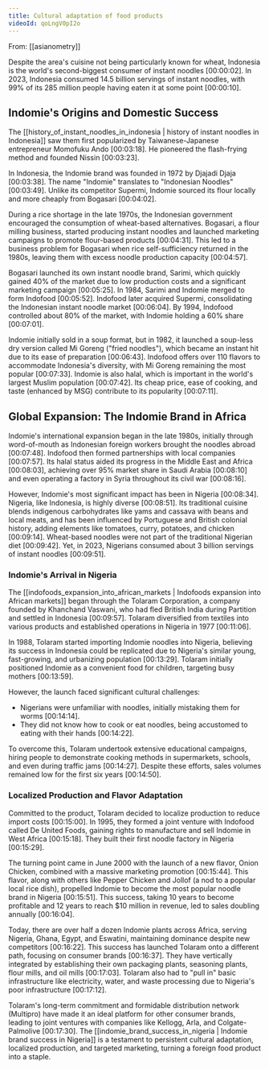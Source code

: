 ```yaml
---
title: Cultural adaptation of food products
videoId: qoLngV0pI2o
---
```


From: [[asianometry]] <br/> 

Despite the area's cuisine not being particularly known for wheat, Indonesia is the world's second-biggest consumer of instant noodles <a class="yt-timestamp" data-t="00:00:02">[00:00:02]</a>. In 2023, Indonesia consumed 14.5 billion servings of instant noodles, with 99% of its 285 million people having eaten it at some point <a class="yt-timestamp" data-t="00:00:10">[00:00:10]</a>.

## Indomie's Origins and Domestic Success
The [[history_of_instant_noodles_in_indonesia | history of instant noodles in Indonesia]] saw them first popularized by Taiwanese-Japanese entrepreneur Momofuku Ando <a class="yt-timestamp" data-t="00:03:18">[00:03:18]</a>. He pioneered the flash-frying method and founded Nissin <a class="yt-timestamp" data-t="00:03:23">[00:03:23]</a>.

In Indonesia, the Indomie brand was founded in 1972 by Djajadi Djaja <a class="yt-timestamp" data-t="00:03:38">[00:03:38]</a>. The name "Indomie" translates to "Indonesian Noodles" <a class="yt-timestamp" data-t="00:03:49">[00:03:49]</a>. Unlike its competitor Supermi, Indomie sourced its flour locally and more cheaply from Bogasari <a class="yt-timestamp" data-t="00:04:02">[00:04:02]</a>.

During a rice shortage in the late 1970s, the Indonesian government encouraged the consumption of wheat-based alternatives. Bogasari, a flour milling business, started producing instant noodles and launched marketing campaigns to promote flour-based products <a class="yt-timestamp" data-t="00:04:31">[00:04:31]</a>. This led to a business problem for Bogasari when rice self-sufficiency returned in the 1980s, leaving them with excess noodle production capacity <a class="yt-timestamp" data-t="00:04:57">[00:04:57]</a>.

Bogasari launched its own instant noodle brand, Sarimi, which quickly gained 40% of the market due to low production costs and a significant marketing campaign <a class="yt-timestamp" data-t="00:05:25">[00:05:25]</a>. In 1984, Sarimi and Indomie merged to form Indofood <a class="yt-timestamp" data-t="00:05:52">[00:05:52]</a>. Indofood later acquired Supermi, consolidating the Indonesian instant noodle market <a class="yt-timestamp" data-t="00:06:04">[00:06:04]</a>. By 1994, Indofood controlled about 80% of the market, with Indomie holding a 60% share <a class="yt-timestamp" data-t="00:07:01">[00:07:01]</a>.

Indomie initially sold in a soup format, but in 1982, it launched a soup-less dry version called Mi Goreng ("fried noodles"), which became an instant hit due to its ease of preparation <a class="yt-timestamp" data-t="00:06:43">[00:06:43]</a>. Indofood offers over 110 flavors to accommodate Indonesia's diversity, with Mi Goreng remaining the most popular <a class="yt-timestamp" data-t="00:07:33">[00:07:33]</a>. Indomie is also halal, which is important in the world's largest Muslim population <a class="yt-timestamp" data-t="00:07:42">[00:07:42]</a>. Its cheap price, ease of cooking, and taste (enhanced by MSG) contribute to its popularity <a class="yt-timestamp" data-t="00:07:11">[00:07:11]</a>.

## Global Expansion: The Indomie Brand in Africa
Indomie's international expansion began in the late 1980s, initially through word-of-mouth as Indonesian foreign workers brought the noodles abroad <a class="yt-timestamp" data-t="00:07:48">[00:07:48]</a>. Indofood then formed partnerships with local companies <a class="yt-timestamp" data-t="00:07:57">[00:07:57]</a>. Its halal status aided its progress in the Middle East and Africa <a class="yt-timestamp" data-t="00:08:03">[00:08:03]</a>, achieving over 95% market share in Saudi Arabia <a class="yt-timestamp" data-t="00:08:10">[00:08:10]</a> and even operating a factory in Syria throughout its civil war <a class="yt-timestamp" data-t="00:08:16">[00:08:16]</a>.

However, Indomie's most significant impact has been in Nigeria <a class="yt-timestamp" data-t="00:08:34">[00:08:34]</a>. Nigeria, like Indonesia, is highly diverse <a class="yt-timestamp" data-t="00:08:51">[00:08:51]</a>. Its traditional cuisine blends indigenous carbohydrates like yams and cassava with beans and local meats, and has been influenced by Portuguese and British colonial history, adding elements like tomatoes, curry, potatoes, and chicken <a class="yt-timestamp" data-t="00:09:14">[00:09:14]</a>. Wheat-based noodles were not part of the traditional Nigerian diet <a class="yt-timestamp" data-t="00:09:42">[00:09:42]</a>. Yet, in 2023, Nigerians consumed about 3 billion servings of instant noodles <a class="yt-timestamp" data-t="00:09:51">[00:09:51]</a>.

### Indomie's Arrival in Nigeria
The [[indofoods_expansion_into_african_markets | Indofoods expansion into African markets]] began through the Tolaram Corporation, a company founded by Khanchand Vaswani, who had fled British India during Partition and settled in Indonesia <a class="yt-timestamp" data-t="00:09:57">[00:09:57]</a>. Tolaram diversified from textiles into various products and established operations in Nigeria in 1977 <a class="yt-timestamp" data-t="00:11:06">[00:11:06]</a>.

In 1988, Tolaram started importing Indomie noodles into Nigeria, believing its success in Indonesia could be replicated due to Nigeria's similar young, fast-growing, and urbanizing population <a class="yt-timestamp" data-t="00:13:29">[00:13:29]</a>. Tolaram initially positioned Indomie as a convenient food for children, targeting busy mothers <a class="yt-timestamp" data-t="00:13:59">[00:13:59]</a>.

However, the launch faced significant cultural challenges:
*   Nigerians were unfamiliar with noodles, initially mistaking them for worms <a class="yt-timestamp" data-t="00:14:14">[00:14:14]</a>.
*   They did not know how to cook or eat noodles, being accustomed to eating with their hands <a class="yt-timestamp" data-t="00:14:22">[00:14:22]</a>.

To overcome this, Tolaram undertook extensive educational campaigns, hiring people to demonstrate cooking methods in supermarkets, schools, and even during traffic jams <a class="yt-timestamp" data-t="00:14:27">[00:14:27]</a>. Despite these efforts, sales volumes remained low for the first six years <a class="yt-timestamp" data-t="00:14:50">[00:14:50]</a>.

### Localized Production and Flavor Adaptation
Committed to the product, Tolaram decided to localize production to reduce import costs <a class="yt-timestamp" data-t="00:15:00">[00:15:00]</a>. In 1995, they formed a joint venture with Indofood called De United Foods, gaining rights to manufacture and sell Indomie in West Africa <a class="yt-timestamp" data-t="00:15:18">[00:15:18]</a>. They built their first noodle factory in Nigeria <a class="yt-timestamp" data-t="00:15:29">[00:15:29]</a>.

The turning point came in June 2000 with the launch of a new flavor, Onion Chicken, combined with a massive marketing promotion <a class="yt-timestamp" data-t="00:15:44">[00:15:44]</a>. This flavor, along with others like Pepper Chicken and Jollof (a nod to a popular local rice dish), propelled Indomie to become the most popular noodle brand in Nigeria <a class="yt-timestamp" data-t="00:15:51">[00:15:51]</a>. This success, taking 10 years to become profitable and 12 years to reach $10 million in revenue, led to sales doubling annually <a class="yt-timestamp" data-t="00:16:04">[00:16:04]</a>.

Today, there are over half a dozen Indomie plants across Africa, serving Nigeria, Ghana, Egypt, and Eswatini, maintaining dominance despite new competitors <a class="yt-timestamp" data-t="00:16:22">[00:16:22]</a>. This success has launched Tolaram onto a different path, focusing on consumer brands <a class="yt-timestamp" data-t="00:16:37">[00:16:37]</a>. They have vertically integrated by establishing their own packaging plants, seasoning plants, flour mills, and oil mills <a class="yt-timestamp" data-t="00:17:03">[00:17:03]</a>. Tolaram also had to "pull in" basic infrastructure like electricity, water, and waste processing due to Nigeria's poor infrastructure <a class="yt-timestamp" data-t="00:17:12">[00:17:12]</a>.

Tolaram's long-term commitment and formidable distribution network (Multipro) have made it an ideal platform for other consumer brands, leading to joint ventures with companies like Kellogg, Arla, and Colgate-Palmolive <a class="yt-timestamp" data-t="00:17:30">[00:17:30]</a>. The [[indomie_brand_success_in_nigeria | Indomie brand success in Nigeria]] is a testament to persistent cultural adaptation, localized production, and targeted marketing, turning a foreign food product into a staple.